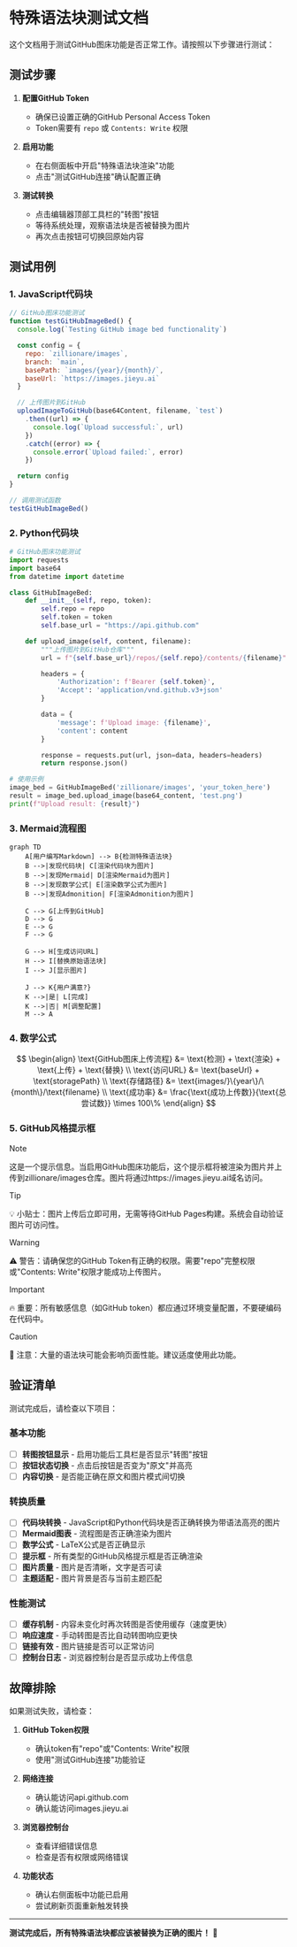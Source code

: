 # 特殊语法块测试文档

这个文档用于测试GitHub图床功能是否正常工作。请按照以下步骤进行测试：

## 测试步骤

1. **配置GitHub Token**

   - 确保已设置正确的GitHub Personal Access Token
   - Token需要有 `repo` 或 `Contents: Write` 权限

2. **启用功能**

   - 在右侧面板中开启"特殊语法块渲染"功能
   - 点击"测试GitHub连接"确认配置正确

3. **测试转换**
   - 点击编辑器顶部工具栏的"转图"按钮
   - 等待系统处理，观察语法块是否被替换为图片
   - 再次点击按钮可切换回原始内容

## 测试用例

### 1. JavaScript代码块

```javascript
// GitHub图床功能测试
function testGitHubImageBed() {
  console.log(`Testing GitHub image bed functionality`)

  const config = {
    repo: `zillionare/images`,
    branch: `main`,
    basePath: `images/{year}/{month}/`,
    baseUrl: `https://images.jieyu.ai`
  }

  // 上传图片到GitHub
  uploadImageToGitHub(base64Content, filename, `test`)
    .then((url) => {
      console.log(`Upload successful:`, url)
    })
    .catch((error) => {
      console.error(`Upload failed:`, error)
    })

  return config
}

// 调用测试函数
testGitHubImageBed()
```

### 2. Python代码块

```python
# GitHub图床功能测试
import requests
import base64
from datetime import datetime

class GitHubImageBed:
    def __init__(self, repo, token):
        self.repo = repo
        self.token = token
        self.base_url = "https://api.github.com"

    def upload_image(self, content, filename):
        """上传图片到GitHub仓库"""
        url = f"{self.base_url}/repos/{self.repo}/contents/{filename}"

        headers = {
            'Authorization': f'Bearer {self.token}',
            'Accept': 'application/vnd.github.v3+json'
        }

        data = {
            'message': f'Upload image: {filename}',
            'content': content
        }

        response = requests.put(url, json=data, headers=headers)
        return response.json()

# 使用示例
image_bed = GitHubImageBed('zillionare/images', 'your_token_here')
result = image_bed.upload_image(base64_content, 'test.png')
print(f"Upload result: {result}")
```

### 3. Mermaid流程图

```mermaid
graph TD
    A[用户编写Markdown] --> B{检测特殊语法块}
    B -->|发现代码块| C[渲染代码块为图片]
    B -->|发现Mermaid| D[渲染Mermaid为图片]
    B -->|发现数学公式| E[渲染数学公式为图片]
    B -->|发现Admonition| F[渲染Admonition为图片]

    C --> G[上传到GitHub]
    D --> G
    E --> G
    F --> G

    G --> H[生成访问URL]
    H --> I[替换原始语法块]
    I --> J[显示图片]

    J --> K{用户满意?}
    K -->|是| L[完成]
    K -->|否| M[调整配置]
    M --> A
```

### 4. 数学公式

$$
\begin{align}
\text{GitHub图床上传流程} &= \text{检测} + \text{渲染} + \text{上传} + \text{替换} \\
\text{访问URL} &= \text{baseUrl} + \text{storagePath} \\
\text{存储路径} &= \text{images/}\{year\}/\{month\}/\text{filename} \\
\text{成功率} &= \frac{\text{成功上传数}}{\text{总尝试数}} \times 100\%
\end{align}
$$

### 5. GitHub风格提示框

> [!NOTE]
> 这是一个提示信息。当启用GitHub图床功能后，这个提示框将被渲染为图片并上传到zillionare/images仓库。图片将通过https://images.jieyu.ai域名访问。

> [!TIP]
> 💡 小贴士：图片上传后立即可用，无需等待GitHub Pages构建。系统会自动验证图片可访问性。

> [!WARNING]
> ⚠️ 警告：请确保您的GitHub Token有正确的权限。需要"repo"完整权限或"Contents: Write"权限才能成功上传图片。

> [!IMPORTANT]
> 🔥 重要：所有敏感信息（如GitHub token）都应通过环境变量配置，不要硬编码在代码中。

> [!CAUTION]
> 🚨 注意：大量的语法块可能会影响页面性能。建议适度使用此功能。

## 验证清单

测试完成后，请检查以下项目：

### 基本功能

- [ ] **转图按钮显示** - 启用功能后工具栏是否显示"转图"按钮
- [ ] **按钮状态切换** - 点击后按钮是否变为"原文"并高亮
- [ ] **内容切换** - 是否能正确在原文和图片模式间切换

### 转换质量

- [ ] **代码块转换** - JavaScript和Python代码块是否正确转换为带语法高亮的图片
- [ ] **Mermaid图表** - 流程图是否正确渲染为图片
- [ ] **数学公式** - LaTeX公式是否正确显示
- [ ] **提示框** - 所有类型的GitHub风格提示框是否正确渲染
- [ ] **图片质量** - 图片是否清晰，文字是否可读
- [ ] **主题适配** - 图片背景是否与当前主题匹配

### 性能测试

- [ ] **缓存机制** - 内容未变化时再次转图是否使用缓存（速度更快）
- [ ] **响应速度** - 手动转图是否比自动转图响应更快
- [ ] **链接有效** - 图片链接是否可以正常访问
- [ ] **控制台日志** - 浏览器控制台是否显示成功上传信息

## 故障排除

如果测试失败，请检查：

1. **GitHub Token权限**

   - 确认token有"repo"或"Contents: Write"权限
   - 使用"测试GitHub连接"功能验证

2. **网络连接**

   - 确认能访问api.github.com
   - 确认能访问images.jieyu.ai

3. **浏览器控制台**

   - 查看详细错误信息
   - 检查是否有权限或网络错误

4. **功能状态**
   - 确认右侧面板中功能已启用
   - 尝试刷新页面重新触发转换

---

**测试完成后，所有特殊语法块都应该被替换为正确的图片！** 🎉
